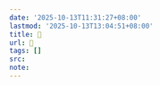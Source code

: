```yaml
---
date: '2025-10-13T11:31:27+08:00'
lastmod: '2025-10-13T13:04:51+08:00'
title: 󰩡
url: 󰩡
tags: []
src:
note:
---
```


